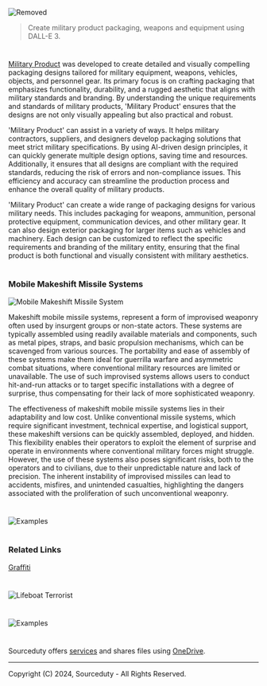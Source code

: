 ![Removed](https://github.com/user-attachments/assets/8f4c63dc-1b30-4761-9bc9-bdedb2740c96)

> Create military product packaging, weapons and equipment using DALL-E 3.

#

[Military Product](https://chatgpt.com/g/g-lbdapKZ2f-military-product) was developed to create detailed and visually compelling packaging designs tailored for military equipment, weapons, vehicles, objects, and personnel gear. Its primary focus is on crafting packaging that emphasizes functionality, durability, and a rugged aesthetic that aligns with military standards and branding. By understanding the unique requirements and standards of military products, 'Military Product' ensures that the designs are not only visually appealing but also practical and robust.

'Military Product' can assist in a variety of ways. It helps military contractors, suppliers, and designers develop packaging solutions that meet strict military specifications. By using AI-driven design principles, it can quickly generate multiple design options, saving time and resources. Additionally, it ensures that all designs are compliant with the required standards, reducing the risk of errors and non-compliance issues. This efficiency and accuracy can streamline the production process and enhance the overall quality of military products.

'Military Product' can create a wide range of packaging designs for various military needs. This includes packaging for weapons, ammunition, personal protective equipment, communication devices, and other military gear. It can also design exterior packaging for larger items such as vehicles and machinery. Each design can be customized to reflect the specific requirements and branding of the military entity, ensuring that the final product is both functional and visually consistent with military aesthetics.

#
### Mobile Makeshift Missile Systems

![Mobile Makeshift Missile System](https://github.com/user-attachments/assets/c7bd0b55-0406-400b-8ea8-0a5e7a77fc4f)

Makeshift mobile missile systems, represent a form of improvised weaponry often used by insurgent groups or non-state actors. These systems are typically assembled using readily available materials and components, such as metal pipes, straps, and basic propulsion mechanisms, which can be scavenged from various sources. The portability and ease of assembly of these systems make them ideal for guerrilla warfare and asymmetric combat situations, where conventional military resources are limited or unavailable. The use of such improvised systems allows users to conduct hit-and-run attacks or to target specific installations with a degree of surprise, thus compensating for their lack of more sophisticated weaponry.

The effectiveness of makeshift mobile missile systems lies in their adaptability and low cost. Unlike conventional missile systems, which require significant investment, technical expertise, and logistical support, these makeshift versions can be quickly assembled, deployed, and hidden. This flexibility enables their operators to exploit the element of surprise and operate in environments where conventional military forces might struggle. However, the use of these systems also poses significant risks, both to the operators and to civilians, due to their unpredictable nature and lack of precision. The inherent instability of improvised missiles can lead to accidents, misfires, and unintended casualties, highlighting the dangers associated with the proliferation of such unconventional weaponry.

#

![Examples](https://github.com/sourceduty/Military_Product/assets/123030236/06e27253-72f7-43c5-a3ac-0e4504f29404)

#
### Related Links

[Graffiti](https://github.com/sourceduty/Graffiti)

#

![Lifeboat Terrorist](https://github.com/user-attachments/assets/10470dfe-669f-4eec-8541-c5a83ca27a4e)

#

![Examples](https://github.com/sourceduty/Military_Product/assets/123030236/1cd2d507-8811-4ab0-983c-11080bd9e396)

#

Sourceduty offers [services](https://github.com/sourceduty/Sourceduty_Services) and shares files using <a href="https://1drv.ms/u/s!AumZxqj6wFkfhxSi1JbL7tJmhDCR?e=Rp0Jnr">OneDrive</a>.

***
Copyright (C) 2024, Sourceduty - All Rights Reserved.

